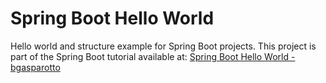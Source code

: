 # Spring Boot Hello World
Hello world and structure example for Spring Boot projects.
This project is part of the Spring Boot tutorial available at:
[Spring Boot Hello World - bgasparotto](https://bgasparotto.com/spring-boot-hello-world/)
